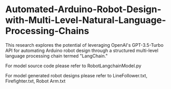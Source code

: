 # Automated-Arduino-Robot-Design-with-Multi-Level-Natural-Language-Processing-Chains

This research explores the potential of leveraging OpenAI's GPT-3.5-Turbo API for automating Arduino robot design through a structured multi-level language processing chain termed "LangChain." 

For model source code please refer to RobotLangchainModel.py

For model generated robot designs please refer to LineFollower.txt, Firefighter.txt, Robot Arm.txt
